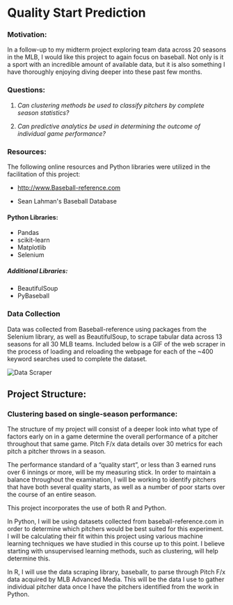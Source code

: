 # Quality Start Prediction

### Motivation: 

In a follow-up to my midterm project exploring team data across 20 seasons in the MLB, I would like this project to again focus on baseball. Not only is it a sport with an incredible amount of available data, but it is also something I have thoroughly enjoying diving deeper into these past few months. 

### Questions: 

  1. *Can clustering methods be used to classify pitchers by complete season statistics?*
 
  2. *Can predictive analytics be used in determining the outcome of individual game performance?*


### Resources: 

The following online resources and Python libraries were utilized in the facilitation of this project:

- http://www.Baseball-reference.com

- Sean Lahman's Baseball Database

#### Python Libraries: 

- Pandas
- scikit-learn
- Matplotlib
- Selenium

##### Additional Libraries:

- BeautifulSoup
- PyBaseball


### Data Collection

Data was collected from Baseball-reference using packages from the Selenium library, as well as BeautifulSoup, to scrape tabular data across 13 seasons for all 30 MLB teams. Included below is a GIF of the web scraper in the process of loading and reloading the webpage for each of the ~400 keyword searches used to complete the dataset. 



![Data Scraper](https://media.giphy.com/media/1UZ8fMGbztxrSXiYyV/giphy.gif)



## Project Structure:

### Clustering based on single-season performance: 





The structure of my project will consist of a deeper look into what type of factors early on in a game determine the overall performance of a pitcher throughout that same game. Pitch F/x data details over 30 metrics for each pitch a pitcher throws in a season.

The performance standard of a “quality start”, or less than 3 earned runs over 6 innings or more, will be my measuring stick. In order to maintain a balance throughout the examination,  I will be working to identify pitchers that have both several quality starts, as well as a number of poor starts over the course of an entire season. 

This project incorporates the use of both R and Python.

In Python, I will be using datasets collected from baseball-reference.com in order to determine which pitchers would be best suited for this experiment. I will be calculating their fit within this project using various machine learning techniques we have studied in this course up to this point. I believe starting with unsupervised learning methods, such as clustering, will help determine this.

In R, I will use the data scraping library, baseballr, to parse through Pitch F/x data acquired by MLB Advanced Media. This will be the data I use to gather individual pitcher data once I have the pitchers identified from the work in Python. 

